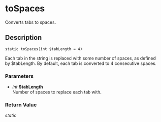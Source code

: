 # toSpaces
Converts tabs to spaces.

## Description
`static toSpaces(int $tabLength = 4)`

Each tab in the string is replaced with some number of spaces,
as defined by $tabLength. By default, each tab is converted to
4 consecutive spaces.

### Parameters
* _int_ __$tabLength__  
Number of spaces to replace each tab with.


### Return Value
_static_
